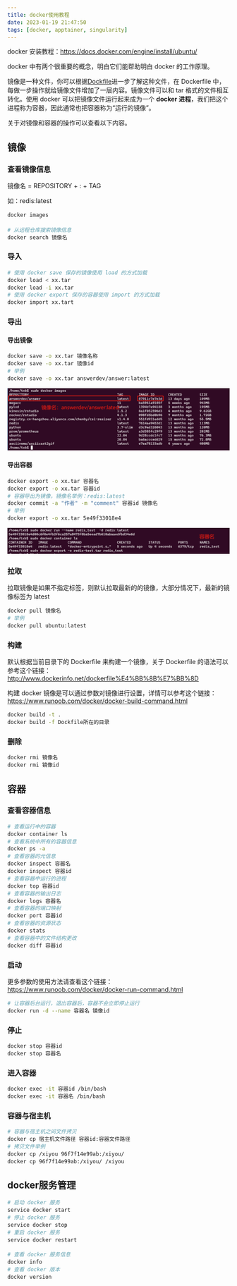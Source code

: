 ```yaml
---
title: docker使用教程
date: 2023-01-19 21:47:50
tags: [docker, apptainer, singularity]
---
```


docker 安装教程：https://docs.docker.com/engine/install/ubuntu/

<!--more-->

docker 中有两个很重要的概念，明白它们能帮助明白 docker 的工作原理。

镜像是一种文件，你可以根据[Dockfile](http://www.dockerinfo.net/dockerfile%E4%BB%8B%E7%BB%8D)进一步了解这种文件，在 Dockerfile 中，每做一步操作就给镜像文件增加了一层内容。镜像文件可以和 tar 格式的文件相互转化。使用 docker 可以把镜像文件运行起来成为一个 **docker 进程**，我们把这个进程称为容器，因此通常也把容器称为“运行的镜像”。

关于对镜像和容器的操作可以查看以下内容。

## 镜像

### 查看镜像信息

镜像名 = REPOSITORY + : + TAG

如：redis:latest

```bash
docker images

# 从远程仓库搜索镜像信息
docker search 镜像名
```

### 导入

```bash
# 使用 docker save 保存的镜像使用 load 的方式加载
docker load < xx.tar
docker load -i xx.tar
# 使用 docker export 保存的容器使用 import 的方式加载
docker import xx.tart
```

### 导出

#### 导出镜像

```bash
docker save -o xx.tar 镜像名称
docker save -o xx.tar 镜像id
# 举例
docker save -o xx.tar answerdev/answer:latest
```

![image-20230120105502988](docker使用教程/image-20230120105502988.png)

#### 导出容器

```bash
docker export -o xx.tar 容器名
docker export -o xx.tar 容器id
# 容器导出为镜像，镜像名举例：redis:latest
docker commit -a "作者" -m "comment" 容器id 镜像名
# 举例
docker export -o xx.tar 5e49f33018e4
```

![image-20230120111129235](docker使用教程/image-20230120111129235.png)

### 拉取

拉取镜像是如果不指定标签，则默认拉取最新的的镜像，大部分情况下，最新的镜像标签为 latest

```bash
docker pull 镜像名
# 举例
docker pull ubuntu:latest
```

### 构建

默认根据当前目录下的 Dockerfile 来构建一个镜像，关于 Dockerfile 的语法可以参考这个链接：http://www.dockerinfo.net/dockerfile%E4%BB%8B%E7%BB%8D

构建 docker 镜像是可以通过参数对镜像进行设置，详情可以参考这个链接：https://www.runoob.com/docker/docker-build-command.html

```bash
docker build -t .
docker build -f Dockfile所在的目录
```

### 删除

```bash
docker rmi 镜像名
docker rmi 镜像id
```

## 容器

### 查看容器信息

```bash
# 查看运行中的容器
docker container ls
# 查看系统中所有的容器信息
docker ps -a
# 查看容器的元信息
docker inspect 容器名
docker inspect 容器id
# 查看容器中运行的进程
docker top 容器id
# 查看容器的输出日志
docker logs 容器名
# 查看容器的端口映射
docker port 容器id
# 查看容器的资源状态
docker stats
# 查看容器中的文件结构更改
docker diff 容器id
```

### 启动

更多参数的使用方法请查看这个链接：https://www.runoob.com/docker/docker-run-command.html

```bash
# 让容器后台运行，退出容器后，容器不会立即停止运行
docker run -d --name 容器名 镜像id
```

### 停止

```bash
docker stop 容器id
docker stop 容器名
```

### 进入容器

```bash
docker exec -it 容器id /bin/bash
docker exec -it 容器名 /bin/bash
```

### 容器与宿主机

```bash
# 容器与宿主机之间文件拷贝
docker cp 宿主机文件路径 容器id:容器文件路径
# 拷贝文件举例
docker cp /xiyou 96f7f14e99ab:/xiyou/
docker cp 96f7f14e99ab:/xiyou/ /xiyou
```

## docker服务管理

```bash
# 启动 docker 服务
service docker start
# 停止 docker 服务
service docker stop
# 重启 docker 服务
service docker restart

# 查看 docker 服务信息
docker info
# 查看 docker 版本
docker version
```

